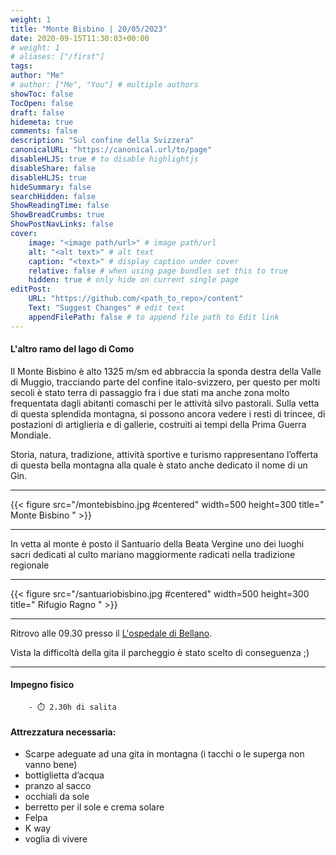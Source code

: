```yaml
---
weight: 1
title: "Monte Bisbino | 20/05/2023"
date: 2020-09-15T11:30:03+00:00
# weight: 1
# aliases: ["/first"]
tags: 
author: "Me"
# author: ["Me", "You"] # multiple authors
showToc: false
TocOpen: false
draft: false
hidemeta: true
comments: false
description: "Sul confine della Svizzera"
canonicalURL: "https://canonical.url/to/page"
disableHLJS: true # to disable highlightjs
disableShare: false
disableHLJS: true
hideSummary: false
searchHidden: false
ShowReadingTime: false
ShowBreadCrumbs: true
ShowPostNavLinks: false 
cover:
    image: "<image path/url>" # image path/url
    alt: "<alt text>" # alt text
    caption: "<text>" # display caption under cover
    relative: false # when using page bundles set this to true
    hidden: true # only hide on current single page
editPost:
    URL: "https://github.com/<path_to_repo>/content"
    Text: "Suggest Changes" # edit text
    appendFilePath: false # to append file path to Edit link
---
```




#### L'altro ramo del lago di Como 

<!--more--> 

Il Monte Bisbino è alto 1325 m/sm ed abbraccia la sponda destra della Valle di Muggio, tracciando parte del confine italo-svizzero, per questo per molti secoli è stato terra di passaggio fra i due stati ma anche zona molto frequentata dagli abitanti comaschi per le attività silvo pastorali. Sulla vetta di questa splendida montagna, si possono ancora vedere i resti di trincee, di postazioni di artiglieria e di gallerie, costruiti ai tempi della Prima Guerra Mondiale.

Storia, natura, tradizione, attività sportive e turismo rappresentano l’offerta di questa bella montagna alla quale è stato anche dedicato il nome di un Gin. 

---

{{< figure src="/montebisbino.jpg #centered" width=500 height=300 title=" Monte Bisbino " >}}

---

 In vetta al monte è posto il Santuario della Beata Vergine uno dei luoghi sacri dedicati al culto mariano maggiormente radicati nella tradizione regionale

---

{{< figure src="/santuariobisbino.jpg #centered" width=500 height=300 title=" Rifugio Ragno " >}}

---

Ritrovo alle 09.30 presso il  [L'ospedale di Bellano](https://goo.gl/maps/CvQRirpgzzxkSLLq9). 

Vista la difficoltà della gita il parcheggio è stato scelto di conseguenza ;)

--- 
#### Impegno fisico

        - ⏱️ 2.30h di salita


#### Attrezzatura necessaria:  
- Scarpe adeguate ad una gita in montagna (i tacchi o le superga non vanno bene)
- bottiglietta d’acqua 
- pranzo al sacco 
- occhiali da sole
- berretto per il sole e crema solare
- Felpa 
- K way
- voglia di vivere 